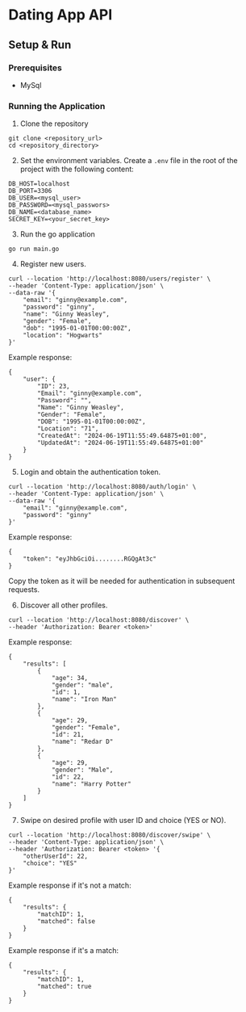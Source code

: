 # Dating App API

## Setup & Run

### Prerequisites

- MySql

### Running the Application

1. Clone the repository
```
git clone <repository_url>
cd <repository_directory>
```

2. Set the environment variables. Create a `.env` file in the root of the project with the following content:

```
DB_HOST=localhost
DB_PORT=3306
DB_USER=<mysql_user>
DB_PASSWORD=<mysql_passwors>
DB_NAME=<database_name>
SECRET_KEY=<your_secret_key>
```

3. Run the go application

```
go run main.go

```

4. Register new users.

```
curl --location 'http://localhost:8080/users/register' \
--header 'Content-Type: application/json' \
--data-raw '{
    "email": "ginny@example.com",
    "password": "ginny",
    "name": "Ginny Weasley",
    "gender": "Female",
    "dob": "1995-01-01T00:00:00Z",
    "location": "Hogwarts"
}'

```

Example response:

```
{
    "user": {
        "ID": 23,
        "Email": "ginny@example.com",
        "Password": "",
        "Name": "Ginny Weasley",
        "Gender": "Female",
        "DOB": "1995-01-01T00:00:00Z",
        "Location": "71",
        "CreatedAt": "2024-06-19T11:55:49.64875+01:00",
        "UpdatedAt": "2024-06-19T11:55:49.64875+01:00"
    }
}
```

5. Login and obtain the authentication token.

```
curl --location 'http://localhost:8080/auth/login' \
--header 'Content-Type: application/json' \
--data-raw '{
    "email": "ginny@example.com",
    "password": "ginny"
}'

```

Example response:

```
{
    "token": "eyJhbGciOi........RGQgAt3c"
}

```
Copy the token as it will be needed for authentication in subsequent requests.

6. Discover all other profiles.

```
curl --location 'http://localhost:8080/discover' \
--header 'Authorization: Bearer <token>'
```
Example response:

```
{
    "results": [
        {
            "age": 34,
            "gender": "male",
            "id": 1,
            "name": "Iron Man"
        },
        {
            "age": 29,
            "gender": "Female",
            "id": 21,
            "name": "Redar D"
        },
        {
            "age": 29,
            "gender": "Male",
            "id": 22,
            "name": "Harry Potter"
        }
    ]
}

```

7. Swipe on desired profile with user ID and choice (YES or NO).

```
curl --location 'http://localhost:8080/discover/swipe' \
--header 'Content-Type: application/json' \
--header 'Authorization: Bearer <token> '{
    "otherUserId": 22,
    "choice": "YES"
}'
```

Example response if it's not a match:

```
{
    "results": {
        "matchID": 1,
        "matched": false
    }
}
```

Example response if it's a match:

```
{
    "results": {
        "matchID": 1,
        "matched": true
    }
}
```